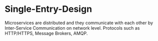 # Single-Entry-Design

Microservices are distributed and they communicate with each other by Inter-Service Communication on network level. Protocols such as HTTP/HTTPS, Message Brokers, AMQP.
